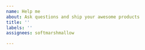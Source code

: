 ```yaml
---
name: Help me
about: Ask questions and ship your awesome products
title: ''
labels: ''
assignees: softmarshmallow

---
```



